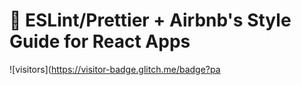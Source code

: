 # 🌻 ESLint/Prettier + Airbnb's Style Guide for React Apps

![visitors](https://visitor-badge.glitch.me/badge?pa